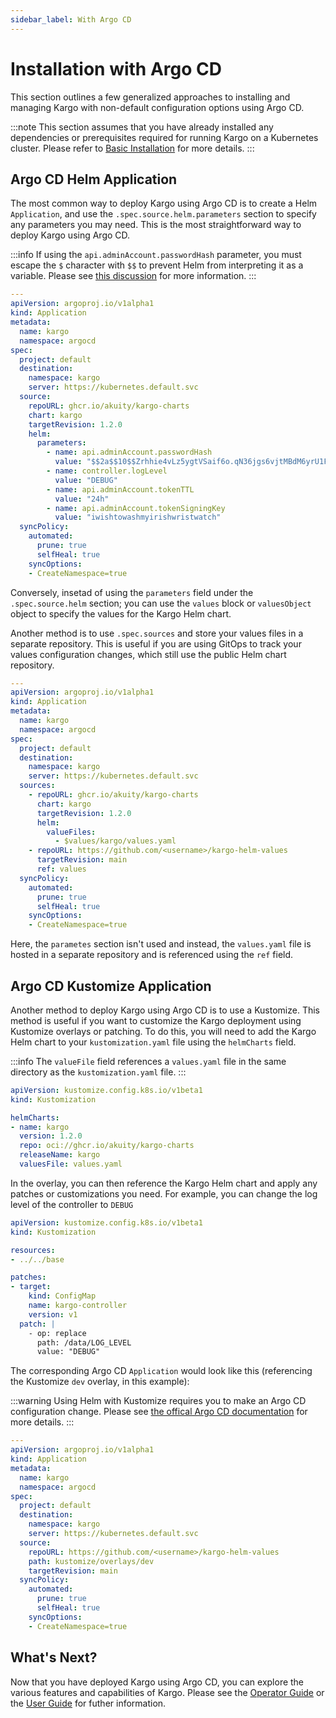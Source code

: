 ```yaml
---
sidebar_label: With Argo CD
---
```


# Installation with Argo CD

This section outlines a few generalized approaches to installing and managing Kargo with non-default configuration options using Argo CD.

:::note
This section assumes that you have already installed any dependencies or prerequisites required for running Kargo on a Kubernetes cluster. Please refer to [Basic Installation](../../40-operator-guide/10-basic-installation.md#prerequisites) for more details.
:::

## Argo CD Helm Application

The most common way to deploy Kargo using Argo CD is to create a Helm `Application`, and use the `.spec.source.helm.parameters` section to specify any parameters you may need. This is the most straightforward way to deploy Kargo using Argo CD.

:::info
If using the `api.adminAccount.passwordHash` parameter, you must escape the `$` character with `$$` to prevent Helm from interpreting it as a variable. Please see [this discussion](https://discord.com/channels/1138942074998235187/1138946346217394407/1267966083168469102) for more information.
:::

```yaml
---
apiVersion: argoproj.io/v1alpha1
kind: Application
metadata:
  name: kargo
  namespace: argocd
spec:
  project: default
  destination:
    namespace: kargo
    server: https://kubernetes.default.svc
  source:
    repoURL: ghcr.io/akuity/kargo-charts
    chart: kargo
    targetRevision: 1.2.0
    helm:
      parameters:
        - name: api.adminAccount.passwordHash
          value: "$$2a$$10$$Zrhhie4vLz5ygtVSaif6o.qN36jgs6vjtMBdM6yrU1FOeiAAMMxOm"
        - name: controller.logLevel
          value: "DEBUG"
        - name: api.adminAccount.tokenTTL
          value: "24h"
        - name: api.adminAccount.tokenSigningKey
          value: "iwishtowashmyirishwristwatch"
  syncPolicy:
    automated:
      prune: true
      selfHeal: true
    syncOptions:
    - CreateNamespace=true
```

Conversely, insetad of using the `parameters` field under the `.spec.source.helm` section; you can use the `values` block or `valuesObject` object to specify the values for the Kargo Helm chart.

Another method is to use `.spec.sources` and store your values files in a separate repository. This is useful if you are using GitOps to track your values configuration changes, which still use the public Helm chart repository.

```yaml
---
apiVersion: argoproj.io/v1alpha1
kind: Application
metadata:
  name: kargo
  namespace: argocd
spec:
  project: default
  destination:
    namespace: kargo
    server: https://kubernetes.default.svc
  sources:
    - repoURL: ghcr.io/akuity/kargo-charts
      chart: kargo
      targetRevision: 1.2.0
      helm:
        valueFiles:
          - $values/kargo/values.yaml
    - repoURL: https://github.com/<username>/kargo-helm-values
      targetRevision: main
      ref: values
  syncPolicy:
    automated:
      prune: true
      selfHeal: true
    syncOptions:
    - CreateNamespace=true
```

Here, the `parametes` section isn't used and instead, the `values.yaml` file is hosted in a separate repository and is referenced using the `ref` field.

## Argo CD Kustomize Application

Another method to deploy Kargo using Argo CD is to use a Kustomize. This method is useful if you want to customize the Kargo deployment using Kustomize overlays or patching. To do this, you will need to add the Kargo Helm chart to your `kustomization.yaml` file using the `helmCharts` field.

:::info
The `valueFile` field references a `values.yaml` file in the same directory as the `kustomization.yaml` file.
:::

```yaml
apiVersion: kustomize.config.k8s.io/v1beta1
kind: Kustomization

helmCharts:
- name: kargo
  version: 1.2.0
  repo: oci://ghcr.io/akuity/kargo-charts
  releaseName: kargo
  valuesFile: values.yaml
```

In the overlay, you can then reference the Kargo Helm chart and apply any patches or customizations you need. For example, you can change the log level of the controller to `DEBUG`

```yaml
apiVersion: kustomize.config.k8s.io/v1beta1
kind: Kustomization

resources:
- ../../base

patches:
- target:
    kind: ConfigMap
    name: kargo-controller
    version: v1
  patch: |
    - op: replace
      path: /data/LOG_LEVEL
      value: "DEBUG"
```

The corresponding Argo CD `Application` would look like this (referencing the Kustomize `dev` overlay, in this example):

:::warning
Using Helm with Kustomize requires you to make an Argo CD configuration change. Please see [the offical Argo CD documentation](https://argo-cd.readthedocs.io/en/stable/user-guide/kustomize/#kustomizing-helm-charts) for more details.
:::

```yaml
---
apiVersion: argoproj.io/v1alpha1
kind: Application
metadata:
  name: kargo
  namespace: argocd
spec:
  project: default
  destination:
    namespace: kargo
    server: https://kubernetes.default.svc
  source:
    repoURL: https://github.com/<username>/kargo-helm-values
    path: kustomize/overlays/dev
    targetRevision: main
  syncPolicy:
    automated:
      prune: true
      selfHeal: true
    syncOptions:
    - CreateNamespace=true
```

## What's Next?

Now that you have deployed Kargo using Argo CD, you can explore the various features and capabilities of Kargo. Please see the [Operator Guide](../../operator-guide/) or the [User Guide](../../user-guide/) for futher information.